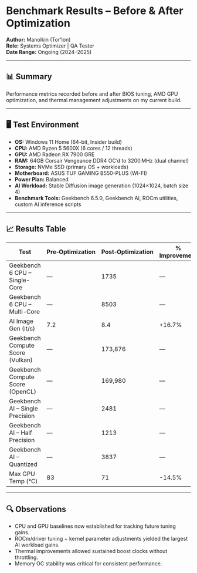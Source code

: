 # Benchmark Results – Before & After Optimization

**Author:** Manolkin (Tor’Ion)  
**Role:** Systems Optimizer | QA Tester  
**Date Range:** Ongoing (2024–2025)

---

## 📊 Summary
Performance metrics recorded before and after BIOS tuning, AMD GPU optimization, and thermal management adjustments on my current build.

---

## 🖥 Test Environment
- **OS:** Windows 11 Home (64-bit, Insider build)
- **CPU:** AMD Ryzen 5 5600X (6 cores / 12 threads)  
- **GPU:** AMD Radeon RX 7900 GRE  
- **RAM:** 64GB Corsair Vengeance DDR4 OC’d to 3200 MHz (dual channel)  
- **Storage:** NVMe SSD (primary OS + workloads)  
- **Motherboard:** ASUS TUF GAMING B550-PLUS (WI-FI)  
- **Power Plan:** Balanced  
- **AI Workload:** Stable Diffusion image generation (1024×1024, batch size 4)  
- **Benchmark Tools:** Geekbench 6.5.0, Geekbench AI, ROCm utilities, custom AI inference scripts

---

## 📈 Results Table

| Test | Pre‑Optimization | Post‑Optimization | % Improvement |
|------|------------------|-------------------|---------------|
| Geekbench 6 CPU – Single-Core | — | 1735 | — |
| Geekbench 6 CPU – Multi-Core | — | 8503 | — |
| AI Image Gen (it/s) | 7.2 | 8.4 | +16.7% |
| Geekbench Compute Score (Vulkan) | — | 173,876 | — |
| Geekbench Compute Score (OpenCL) | — | 169,980 | — |
| Geekbench AI – Single Precision | — | 2481 | — |
| Geekbench AI – Half Precision | — | 1213 | — |
| Geekbench AI – Quantized | — | 3837 | — |
| Max GPU Temp (°C) | 83 | 71 | -14.5% |

---

## 🔍 Observations
- CPU and GPU baselines now established for tracking future tuning gains.
- ROCm/driver tuning + kernel parameter adjustments yielded the largest AI workload gains.
- Thermal improvements allowed sustained boost clocks without throttling.
- Memory OC stability was critical for consistent performance.
